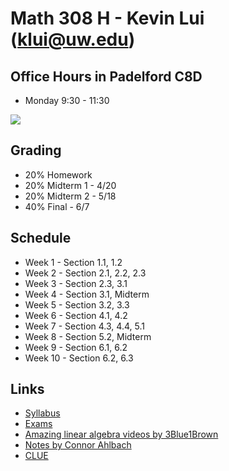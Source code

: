 # Math 308 H - Kevin Lui (<klui@uw.edu>)

## Office Hours in Padelford C8D

* Monday 9:30 - 11:30

![](https://imgs.xkcd.com/comics/matrix_transform.png)

## Grading

* 20% Homework
* 20% Midterm 1 - 4/20
* 20% Midterm 2 - 5/18
* 40% Final - 6/7

## Schedule

* Week 1  - Section 1.1, 1.2
* Week 2  - Section 2.1, 2.2, 2.3
* Week 3  - Section 2.3, 3.1
* Week 4  - Section 3.1, Midterm
* Week 5  - Section 3.2, 3.3
* Week 6  - Section 4.1, 4.2
* Week 7  - Section 4.3, 4.4, 5.1
* Week 8  - Section 5.2, Midterm
* Week 9  - Section 6.1, 6.2
* Week 10 - Section 6.2, 6.3

## Links

* [Syllabus](./syllabus.pdf)
* [Exams](../m308exams)
* [Amazing linear algebra videos by 3Blue1Brown](https://www.youtube.com/playlist?list=PLZHQObOWTQDPD3MizzM2xVFitgF8hE_ab)
* [Notes by Connor Ahlbach](https://sites.math.washington.edu/~ahlbach/math308su17/)
* [CLUE](http://webster.uaa.washington.edu/asp/website/clue/home/)

